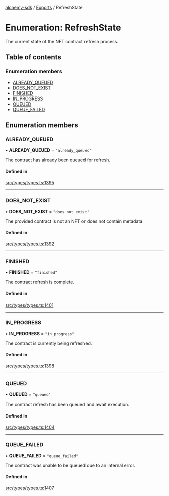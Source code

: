 [alchemy-sdk](../README.md) / [Exports](../modules.md) / RefreshState

# Enumeration: RefreshState

The current state of the NFT contract refresh process.

## Table of contents

### Enumeration members

- [ALREADY\_QUEUED](RefreshState.md#already_queued)
- [DOES\_NOT\_EXIST](RefreshState.md#does_not_exist)
- [FINISHED](RefreshState.md#finished)
- [IN\_PROGRESS](RefreshState.md#in_progress)
- [QUEUED](RefreshState.md#queued)
- [QUEUE\_FAILED](RefreshState.md#queue_failed)

## Enumeration members

### ALREADY\_QUEUED

• **ALREADY\_QUEUED** = `"already_queued"`

The contract has already been queued for refresh.

#### Defined in

[src/types/types.ts:1395](https://github.com/alchemyplatform/alchemy-sdk-js/blob/340ad5a/src/types/types.ts#L1395)

___

### DOES\_NOT\_EXIST

• **DOES\_NOT\_EXIST** = `"does_not_exist"`

The provided contract is not an NFT or does not contain metadata.

#### Defined in

[src/types/types.ts:1392](https://github.com/alchemyplatform/alchemy-sdk-js/blob/340ad5a/src/types/types.ts#L1392)

___

### FINISHED

• **FINISHED** = `"finished"`

The contract refresh is complete.

#### Defined in

[src/types/types.ts:1401](https://github.com/alchemyplatform/alchemy-sdk-js/blob/340ad5a/src/types/types.ts#L1401)

___

### IN\_PROGRESS

• **IN\_PROGRESS** = `"in_progress"`

The contract is currently being refreshed.

#### Defined in

[src/types/types.ts:1398](https://github.com/alchemyplatform/alchemy-sdk-js/blob/340ad5a/src/types/types.ts#L1398)

___

### QUEUED

• **QUEUED** = `"queued"`

The contract refresh has been queued and await execution.

#### Defined in

[src/types/types.ts:1404](https://github.com/alchemyplatform/alchemy-sdk-js/blob/340ad5a/src/types/types.ts#L1404)

___

### QUEUE\_FAILED

• **QUEUE\_FAILED** = `"queue_failed"`

The contract was unable to be queued due to an internal error.

#### Defined in

[src/types/types.ts:1407](https://github.com/alchemyplatform/alchemy-sdk-js/blob/340ad5a/src/types/types.ts#L1407)
